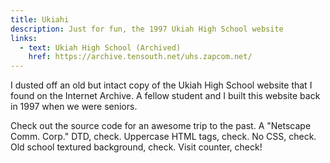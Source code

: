 ```yaml
---
title: Ukiahi
description: Just for fun, the 1997 Ukiah High School website
links:
  - text: Ukiah High School (Archived)
    href: https://archive.tensouth.net/uhs.zapcom.net/
---
```


I dusted off an old but intact copy of the Ukiah High School website that I found on the Internet Archive. A fellow student and I built this website back in 1997 when we were seniors.

Check out the source code for an awesome trip to the past. A "Netscape Comm. Corp." DTD, check. Uppercase HTML tags, check. No CSS, check. Old school textured background, check. Visit counter, check!

